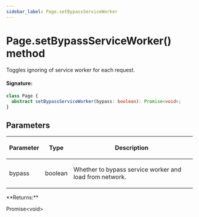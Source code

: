 ```yaml
---
sidebar_label: Page.setBypassServiceWorker
---
```


# Page.setBypassServiceWorker() method

Toggles ignoring of service worker for each request.

#### Signature:

```typescript
class Page {
  abstract setBypassServiceWorker(bypass: boolean): Promise<void>;
}
```

## Parameters

<table><thead><tr><th>

Parameter

</th><th>

Type

</th><th>

Description

</th></tr></thead>
<tbody><tr><td>

bypass

</td><td>

boolean

</td><td>

Whether to bypass service worker and load from network.

</td></tr>
</tbody></table>
**Returns:**

Promise&lt;void&gt;
